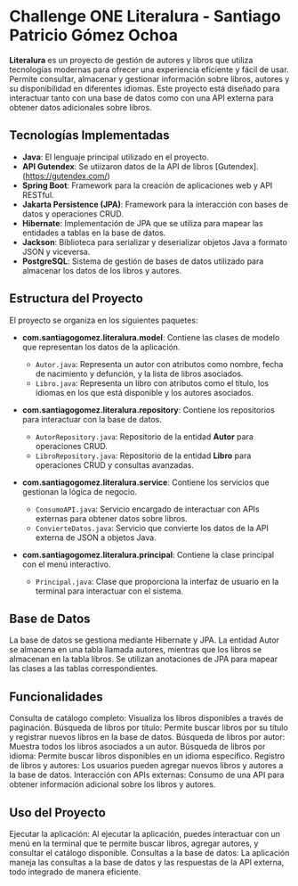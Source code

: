 # Challenge ONE Literalura - Santiago Patricio Gómez Ochoa

**Literalura** es un proyecto de gestión de autores y libros que utiliza tecnologías modernas para ofrecer una experiencia eficiente y fácil de usar. Permite consultar, almacenar y gestionar información sobre libros, autores y su disponibilidad en diferentes idiomas. Este proyecto está diseñado para interactuar tanto con una base de datos como con una API externa para obtener datos adicionales sobre libros.

## Tecnologías Implementadas

- **Java**: El lenguaje principal utilizado en el proyecto.
- **API Gutendex**: Se utiizaron datos de la API de libros [Gutendex].(https://gutendex.com/)
- **Spring Boot**: Framework para la creación de aplicaciones web y API RESTful.
- **Jakarta Persistence (JPA)**: Framework para la interacción con bases de datos y operaciones CRUD.
- **Hibernate**: Implementación de JPA que se utiliza para mapear las entidades a tablas en la base de datos.
- **Jackson**: Biblioteca para serializar y deserializar objetos Java a formato JSON y viceversa.
- **PostgreSQL**: Sistema de gestión de bases de datos utilizado para almacenar los datos de los libros y autores.

## Estructura del Proyecto

El proyecto se organiza en los siguientes paquetes:

- **com.santiagogomez.literalura.model**: Contiene las clases de modelo que representan los datos de la aplicación.
  - `Autor.java`: Representa un autor con atributos como nombre, fecha de nacimiento y defunción, y la lista de libros asociados.
  - `Libro.java`: Representa un libro con atributos como el título, los idiomas en los que está disponible y los autores asociados.
  
- **com.santiagogomez.literalura.repository**: Contiene los repositorios para interactuar con la base de datos.
  - `AutorRepository.java`: Repositorio de la entidad **Autor** para operaciones CRUD.
  - `LibroRepository.java`: Repositorio de la entidad **Libro** para operaciones CRUD y consultas avanzadas.

- **com.santiagogomez.literalura.service**: Contiene los servicios que gestionan la lógica de negocio.
  - `ConsumoAPI.java`: Servicio encargado de interactuar con APIs externas para obtener datos sobre libros.
  - `ConvierteDatos.java`: Servicio que convierte los datos de la API externa de JSON a objetos Java.

- **com.santiagogomez.literalura.principal**: Contiene la clase principal con el menú interactivo.
  - `Principal.java`: Clase que proporciona la interfaz de usuario en la terminal para interactuar con el sistema.

## Base de Datos
La base de datos se gestiona mediante Hibernate y JPA. La entidad Autor se almacena en una tabla llamada autores, 
mientras que los libros se almacenan en la tabla libros. Se utilizan anotaciones de JPA para mapear las clases a las tablas correspondientes.

## Funcionalidades
Consulta de catálogo completo: Visualiza los libros disponibles a través de paginación.
Búsqueda de libros por título: Permite buscar libros por su título y registrar nuevos libros en la base de datos.
Búsqueda de libros por autor: Muestra todos los libros asociados a un autor.
Búsqueda de libros por idioma: Permite buscar libros disponibles en un idioma específico.
Registro de libros y autores: Los usuarios pueden agregar nuevos libros y autores a la base de datos.
Interacción con APIs externas: Consumo de una API para obtener información adicional sobre los libros y autores.

## Uso del Proyecto
Ejecutar la aplicación: Al ejecutar la aplicación, puedes interactuar con un menú en la terminal que te permite buscar libros, agregar autores, y consultar el catálogo disponible.
Consultas a la base de datos: La aplicación maneja las consultas a la base de datos y las respuestas de la API externa, todo integrado de manera eficiente.
